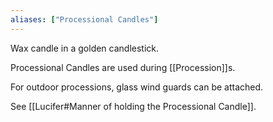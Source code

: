 ```yaml
---
aliases: ["Processional Candles"]
---
```

Wax candle in a golden candlestick.

Processional Candles are used during [[Procession]]s.

For outdoor processions, glass wind guards can be attached.

See [[Lucifer#Manner of holding the Processional Candle]].